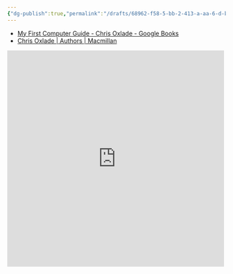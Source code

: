 ```yaml
---
{"dg-publish":true,"permalink":"/drafts/68962-f58-5-bb-2-413-a-aa-6-d-bb-5-fad-871-a56/","dgHomeLink":true,"dgPassFrontmatter":false}
---
```



- [My First Computer Guide - Chris Oxlade - Google Books](https://www.google.com/books/edition/My_First_Computer_Guide/8B3ToSQxfUEC?hl=en&gbpv=1&pg=PA4&printsec=frontcover)
- [Chris Oxlade | Authors | Macmillan](https://us.macmillan.com/author/chrisoxlade)

<iframe frameborder="0" scrolling="no" style="border:0px" src="https://books.google.com/books?id=8B3ToSQxfUEC&newbks=0&lpg=PP1&pg=PP1&output=embed" width=500 height=500></iframe>

